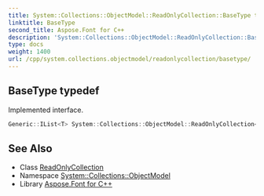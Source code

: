 ```yaml
---
title: System::Collections::ObjectModel::ReadOnlyCollection::BaseType typedef
linktitle: BaseType
second_title: Aspose.Font for C++
description: 'System::Collections::ObjectModel::ReadOnlyCollection::BaseType typedef. Implemented interface in C++.'
type: docs
weight: 1400
url: /cpp/system.collections.objectmodel/readonlycollection/basetype/
---
```

## BaseType typedef


Implemented interface.

```cpp
Generic::IList<T> System::Collections::ObjectModel::ReadOnlyCollection< T >::BaseType
```

## See Also

* Class [ReadOnlyCollection](../)
* Namespace [System::Collections::ObjectModel](../../)
* Library [Aspose.Font for C++](../../../)
